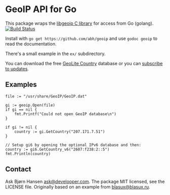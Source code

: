 # GeoIP API for Go

This package wraps the [libgeoip C library](http://www.maxmind.com/app/c) for
access from Go (golang). [![Build Status](https://travis-ci.org/abh/geoip.png?branch=master)](https://travis-ci.org/abh/geoip)

Install with `go get https://github.com/abh/geoip` and use `godoc
geoip` to read the documentation.

There's a small example in the `ex/` subdirectory.

You can download the free [GeoLite
Country](http://www.maxmind.com/app/geoip_country) database or you can
[subscribe to updates](http://www.maxmind.com/app/country).

## Examples

	file := "/usr/share/GeoIP/GeoIP.dat"

	gi := geoip.Open(file)
	if gi == nil {
		fmt.Printf("Could not open GeoIP database\n")
	}

	if gi != nil {
		country := gi.GetCountry("207.171.7.51")
	}

	// Setup gi6 by opening the optional IPv6 database and then:
	country := gi6.GetCountry_v6("2607:f238:2::5")
	fmt.Println(country)


## Contact

Ask Bjørn Hansen <ask@develooper.com>. The package MIT licensed, see the
LICENSE file. Originally based on an example from blasux@blasux.ru.